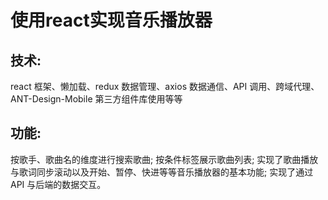 # 使用react实现音乐播放器

## 技术:
react 框架、懒加载、redux 数据管理、axios 数据通信、API 调用、跨域代理、ANT-Design-Mobile 第三方组件库使用等等

## 功能:
按歌手、歌曲名的维度进行搜索歌曲;
按条件标签展示歌曲列表;
实现了歌曲播放与歌词同步滚动以及开始、暂停、快进等等音乐播放器的基本功能; 
实现了通过 API 与后端的数据交互。

